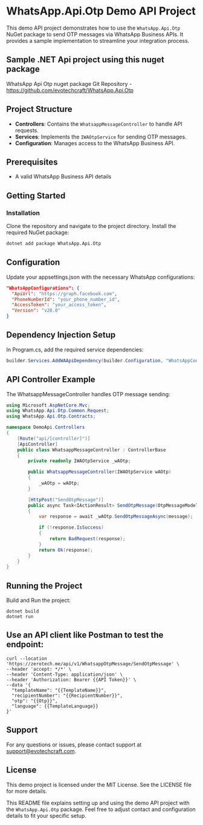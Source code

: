 # WhatsApp.Api.Otp Demo API Project

This demo API project demonstrates how to use the `WhatsApp.Api.Otp` NuGet package to send OTP messages via WhatsApp Business APIs. It provides a sample implementation to streamline your integration process.

## Sample .NET Api project using this nuget package

WhatsApp Api Otp nuget package Git Repository - https://github.com/evotechcraft/WhatsApp.Api.Otp

## Project Structure

- **Controllers**: Contains the `WhatsappMessageController` to handle API requests.
- **Services**: Implements the `IWAOtpService` for sending OTP messages.
- **Configuration**: Manages access to the WhatsApp Business API.

## Prerequisites

- A valid WhatsApp Business API details

## Getting Started

### Installation

Clone the repository and navigate to the project directory. Install the required NuGet package:

```bash
dotnet add package WhatsApp.Api.Otp
```

## Configuration
Update your appsettings.json with the necessary WhatsApp configurations:
```json
"WhatsAppConfigurations": {
  "ApiUrl": "https://graph.facebook.com",
  "PhoneNumberId": "your_phone_number_id",
  "AccessToken": "your_access_token",
  "Version": "v20.0"
}
```

## Dependency Injection Setup
In Program.cs, add the required service dependencies:
``` csharp
builder.Services.AddWAApiDependency(builder.Configuration, "WhatsAppConfigurations");
```

## API Controller Example
The WhatsappMessageController handles OTP message sending:

``` csharp
using Microsoft.AspNetCore.Mvc;
using WhatsApp.Api.Otp.Common.Request;
using WhatsApp.Api.Otp.Contracts;

namespace DemoApi.Controllers
{
    [Route("api/[controller]")]
    [ApiController]
    public class WhatsappMessageController : ControllerBase
    {
        private readonly IWAOtpService _wAOtp;

        public WhatsappMessageController(IWAOtpService wAOtp)
        {
            _wAOtp = wAOtp;
        }

        [HttpPost("SendOtpMessage")]
        public async Task<IActionResult> SendOtpMessage(OtpMessageModel message)
        {
            var response = await _wAOtp.SendOtpMessageAsync(message);

            if (!response.IsSuccess)
            {
                return BadRequest(response);
            }
            return Ok(response);
        }
    }
}
```

## Running the Project
Build and Run the project:
```
dotnet build
dotnet run
```

## Use an API client like Postman to test the endpoint:

``` curl
curl --location 'https://zerotech.me/api/v1/WhatsappOtpMessage/SendOtpMessage' \
--header 'accept: */*' \
--header 'Content-Type: application/json' \
--header 'Authorization: Bearer {{API Token}}' \
--data '{
  "templateName": "{{TemplateName}}",
  "recipientNumber": "{{RecipientNumber}}",
  "otp": "{{Otp}}",
  "language": {{TemplateLanguage}}
}'
```

## Support
For any questions or issues, please contact support at support@evotechcraft.com.

## License
This demo project is licensed under the MIT License. See the LICENSE file for more details.


This README file explains setting up and using the demo API project with the `WhatsApp.Api.Otp` package. Feel free to adjust contact and configuration details to fit your specific setup.
